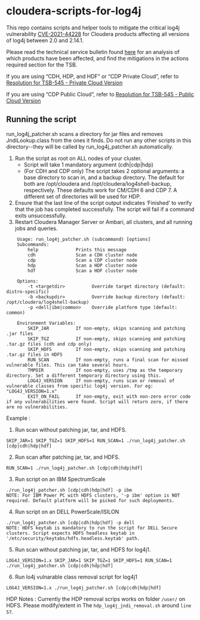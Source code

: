 # cloudera-scripts-for-log4j

This repo contains scripts and helper tools to mitigate the critical
log4j vulnerability [CVE-2021-44228](https://nvd.nist.gov/vuln/detail/CVE-2021-44228)
for Cloudera products affecting all versions of log4j between 2.0 and 2.14.1.

Please read the technical service bulletin found [here](https://my.cloudera.com/knowledge/TSB-2021-545-Critical-vulnerability-in-log4j2-CVE-2021-44228?id=332019)
for an analysis of which products have been affected, and find the
mitigations in the actions required section for the TSB.

If you are using “CDH, HDP, and HDF” or “CDP Private Cloud”, refer to [Resolution for TSB-545 - Private Cloud Version](https://my.cloudera.com/knowledge/Title-Resolution-for-TSB-545---Critical-vulnerability-in?id=332012) 

If you are using “CDP Public Cloud”, refer to [Resolution for TSB-545 - Public Cloud Version](https://my.cloudera.com/knowledge/Resolution-for-TSB-545---Critical-vulnerability-in-log4j2-CVE?id=332005)

## Running the script
run_log4j_patcher.sh scans a directory for jar files and removes
JndiLookup.class from the ones it finds. Do not run any
other scripts in this directory--they will be called by
run_log4j_patcher.sh automatically.

1. Run the script as root on ALL nodes of your cluster.
   * Script will take 1 mandatory argument (cdh|cdp|hdp)
   * (For CDH and CDP only) The script takes 2 optional arguments: a base
     directory to scan in, and a backup directory. The default for both are
     /opt/cloudera and /opt/cloudera/log4shell-backup, respectively. These
     defaults work for CM/CDH 6 and CDP 7. A different set of directories will
     be used for HDP.
2. Ensure that the last line of the script output indicates ‘Finished’ to
   verify that the job has completed successfully. The script will fail if a
   command exits unsuccessfully.
3. Restart Cloudera Manager Server or Ambari, all clusters, and all running
   jobs and queries.
```
    Usage: run_log4j_patcher.sh (subcommand) [options]
    Subcommands:
        help              Prints this message
        cdh               Scan a CDH cluster node
        cdp               Scan a CDP cluster node
        hdp               Scan a HDP cluster node
        hdf               Scan a HDF cluster node

    Options:
        -t <targetdir>          Override target directory (default: distro-specific)
        -b <backupdir>          Override backup directory (default: /opt/cloudera/log4shell-backup)
        -p <dell|ibm|common>    Override platform type (default: common)

    Environment Variables:
        SKIP_JAR          If non-empty, skips scanning and patching .jar files
        SKIP_TGZ          If non-empty, skips scanning and patching .tar.gz files (cdh and cdp only)
        SKIP_HDFS         If non-empty, skips scanning and patching .tar.gz files in HDFS
        RUN_SCAN          If non-empty, runs a final scan for missed vulnerable files. This can take several hours.
        TMPDIR            If non-empty, uses /tmp as the temporary directory. Set a different temporary directory using this.
        LOG4J_VERSION     If non-empty, runs scan or removal of vulnerable classes from specific log4j version. For eg: "LOG4J_VERSION=1.x"
        EXIT_ON_FAIL      If non-empty, exit with non-zero error code if any vulnerabilities were found. Script will return zero, if there are no vulnerabilities.
```
Example : 
1. Run scan without patching jar, tar, and HDFS.
```
SKIP_JAR=1 SKIP_TGZ=1 SKIP_HDFS=1 RUN_SCAN=1 ./run_log4j_patcher.sh [cdp|cdh|hdp|hdf]
```
2. Run scan after patching jar, tar, and HDFS.
```
RUN_SCAN=1 ./run_log4j_patcher.sh [cdp|cdh|hdp|hdf]
```
3. Run script on an IBM SpectrumScale
```
./run_log4j_patcher.sh [cdp|cdh|hdp|hdf] -p ibm
NOTE: For IBM Power PC with HDFS clusters, '-p ibm' option is NOT required. Default platform will be picked for such deployments.
```
4. Run script on an DELL PowerScale/ISILON
```
./run_log4j_patcher.sh [cdp|cdh|hdp|hdf] -p dell
NOTE: HDFS keytab is mandatory to run the script for DELL Secure clusters. Script expects HDFS headless keytab in '/etc/security/keytabs/hdfs.headless.keytab' path.
```
5. Run scan without patching jar, tar, and HDFS for log4j1.
```
LOG4J_VERSION=1.x SKIP_JAR=1 SKIP_TGZ=1 SKIP_HDFS=1 RUN_SCAN=1 ./run_log4j_patcher.sh [cdp|cdh|hdp|hdf]
```
6. Run lo4j vulnarable class removal script for log4j1
```
LOG4J_VERSION=1.x ./run_log4j_patcher.sh [cdp|cdh|hdp|hdf]
```
HDP Notes : Currently the HDP removal scrips works on folder `/user/`  on HDFS. Please modify/extent in The `hdp_log4j_jndi_removal.sh` around `line 57`.
